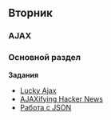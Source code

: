 ## Вторник


### AJAX

### Основной раздел

**Задания**

- [Lucky Ajax](../../../../lucky-ajax-challenge)
- [AJAXifying Hacker News](../../../../ajaxifying-hacker-news-challenge)
- [Работа с JSON](https://github.com/Elbrus-Bootcamp/express-json-challenge)
